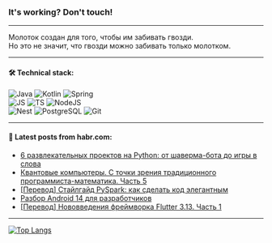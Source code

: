 ### It's working? Don't touch!

---
Молоток создан для того, чтобы им забивать гвозди. <br>
Но это не значит, что гвозди можно забивать только молотком.

---

#### 🛠️ Technical stack:

![Java](https://img.shields.io/badge/Java-informational?logo=Oracle&style=flat&logoColor=white&color=FF4500)
![Kotlin](https://img.shields.io/badge/Kotlin-informational?logo=Kotlin&style=flat&logoColor=white&color=774D97)
![Spring](https://img.shields.io/badge/SpringBoot-informational?logo=SpringBoot&style=flat&logoColor=white&color=6DB33F) <br>
![JS](https://img.shields.io/badge/JS-informational?logo=javaScript&style=flat&logoColor=black&color=F7Df1E)
![TS](https://img.shields.io/badge/TypeScript-informational?logo=typeScript&style=flat&logoColor=black&color=0667A8)
![NodeJS](https://img.shields.io/badge/NodeJS-informational?logo=node.js&style=flat&logoColor=white&color=70A760) <br>
![Nest](https://img.shields.io/badge/NestJS-informational?logo=NestJS&style=flat&logoColor=white&color=E0234E)
![PostgreSQL](https://img.shields.io/badge/PostgreSQL-informational?logo=PostgreSQL&style=flat&logoColor=white&color=DAA520)
![Git](https://img.shields.io/badge/Git-informational?logo=git&style=flat&logoColor=white&color=778899)

___

#### 💬 Latest posts from habr.com:

<!-- BLOG-POST-LIST:START -->
- [6 развлекательных проектов на Python: от шаверма-бота до игры в слова](https://habr.com/ru/companies/selectel/articles/759704/?utm_source=habrahabr&utm_medium=rss&utm_campaign=759704)
- [Квантовые компьютеры. С точки зрения традиционного программиста-математика. Часть 5](https://habr.com/ru/articles/758540/?utm_source=habrahabr&utm_medium=rss&utm_campaign=758540)
- [[Перевод] Стайлгайд PySpark: как сделать код элегантным](https://habr.com/ru/companies/vk/articles/759310/?utm_source=habrahabr&utm_medium=rss&utm_campaign=759310)
- [Разбор Android 14 для разработчиков](https://habr.com/ru/companies/broadcast/articles/753704/?utm_source=habrahabr&utm_medium=rss&utm_campaign=753704)
- [[Перевод] Нововведения фреймворка Flutter 3.13. Часть 1](https://habr.com/ru/articles/759716/?utm_source=habrahabr&utm_medium=rss&utm_campaign=759716)
<!-- BLOG-POST-LIST:END -->

---
[![Top Langs](https://github-readme-stats-git-master-advtsetting-gmailcom.vercel.app/api/top-langs/?username=zloylis&langs_count=10&hide_title=false&title_color=e6edf3&size_weight=0.5&count_weight=0.5&layout=compact&hide_border=true&theme=dracula)](https://github.com/zloylis)

<!-- ![GitHub stats](https://github-readme-stats-git-master-advtsetting-gmailcom.vercel.app/api?username=zloylis&show_icons=true&hide_border=true&theme=dracula&hide_title=true&include_all_commits=true&count_private=true&hide=contribs&hide_rank=true) -->
